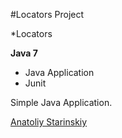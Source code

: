 #Locators Project

*Locators

**Java 7**

* Java Application
* Junit

Simple Java Application. 

[Anatoliy Starinskiy](https://github.com/Talyan5/Locators-Project)